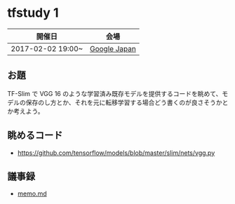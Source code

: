 # tfstudy 1

| 開催日 | 会場 |
|:-:|:-:|
| 2017-02-02 19:00~ | [Google Japan](https://www.google.co.jp/maps/place/Google+Japan/@35.6601447,139.7272358,17.91z/data=!3m1!5s0x60188b77a7f6fcf5:0x571df4600f51bdfb!4m5!3m4!1s0x60188b770913970d:0xccc3467fcb15b353!8m2!3d35.6604105!4d139.7292645) |

## お題

TF-Slim で VGG 16 のような学習済み既存モデルを提供するコードを眺めて、モデルの保存のし方とか、それを元に転移学習する場合どう書くのが良さそうかとか考えよう。

## 眺めるコード

* https://github.com/tensorflow/models/blob/master/slim/nets/vgg.py

## 議事録

* [memo.md](memo.md)
